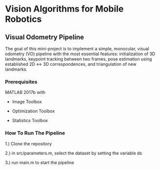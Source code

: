 # Vision Algorithms for Mobile Robotics #
## Visual Odometry Pipeline ##

The goal of this mini-project is to implement a simple, monocular, visual odometry (VO) pipeline 
with the most essential features: initialization of 3D landmarks, keypoint tracking between two 
frames, pose estimation using established 2D ↔ 3D correspondences, and triangulation of new 
landmarks.

### Prerequisites ###
MATLAB 2017b with

- Image Toolbox

- Optimization Toolbox

- Statistics Toolbox

### How To Run The Pipeline ###

1.) Clone the repository

2.) in src/parameters.m, select the dataset by setting the variable ds

3.) run main.m to start the pipeline

